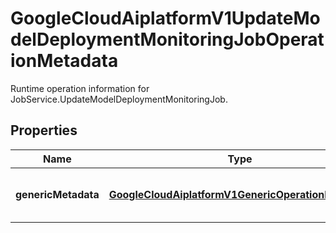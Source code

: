 

# GoogleCloudAiplatformV1UpdateModelDeploymentMonitoringJobOperationMetadata

Runtime operation information for JobService.UpdateModelDeploymentMonitoringJob.

## Properties

| Name | Type | Description | Notes |
|------------ | ------------- | ------------- | -------------|
|**genericMetadata** | [**GoogleCloudAiplatformV1GenericOperationMetadata**](GoogleCloudAiplatformV1GenericOperationMetadata.md) | The operation generic information. |  [optional] |



